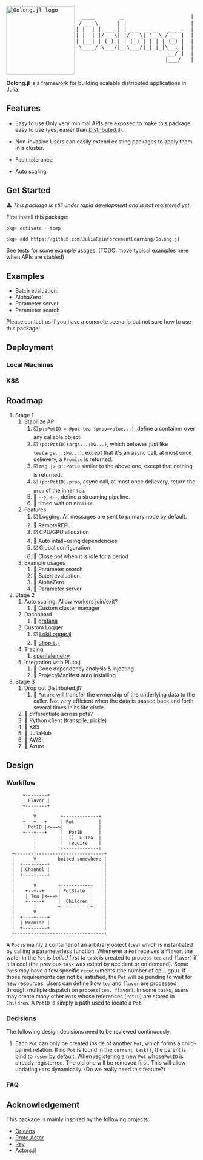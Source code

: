 <pre>
<img src="./docs/logo.svg" alt="Oolong.jl logo" title="Oolong.jl" align="left" width="180"/>
  ____        _                     |  > 是非成败转头空
 / __ \      | |                    |  > Success or failure,
| |  | | ___ | | ___  _ __   __ _   |  > right or wrong,
| |  | |/ _ \| |/ _ \| '_ \ / _` |  |  > all turn out vain.
| |__| | (_) | | (_) | | | | (_) |  |
 \____/ \___/|_|\___/|_| |_|\__, |  |  <a href="https://www.vincentpoon.com/the-immortals-by-the-river-----------------.html">The Immortals by the River </a>
                             __/ |  |  -- <a href="https://zh.wikipedia.org/zh-hans/%E6%9D%A8%E6%85%8E">Yang Shen </a>
                            |___/   |  (Translated by <a href="https://en.wikipedia.org/wiki/Xu_Yuanchong">Xu Yuanchong</a>) 
</pre>

**Oolong.jl** is a framework for building scalable distributed applications in Julia.

## Features

- Easy to use
    Only very minimal APIs are exposed to make this package easy to use (yes, easier than [Distributed.jl](https://docs.julialang.org/en/v1/stdlib/Distributed/)).

- Non-invasive
    Users can easily extend existing packages to apply them in a cluster.

- Fault tolerance

- Auto scaling

## Get Started

⚠ *This package is still under rapid development and is not registered yet.*

First install this package:

```julia
pkg> activate --temp

pkg> add https://github.com/JuliaReinforcementLearning/Oolong.jl
```

See tests for some example usages. (TODO: move typical examples here when APIs are stabled)

## Examples

- Batch evaluation.
- AlphaZero
- Parameter server
- Parameter search

Please contact us if you have a concrete scenario but not sure how to use this package!

## Deployment

### Local Machines

### K8S

## Roadmap

1. Stage 1
    1. Stabilize API
        1. ☑️ `p::PotID = @pot tea [prop=value...]`, define a container over any callable object.
        2. ☑️ `(p::PotID)(args...;kw...)`, which behaves just like `tea(args...;kw...)`, except that it's an async call, at most once delievery, a `Promise` is returned.
        3. ☑️ `msg |> p::PotID` similar to the above one, except that nothing is returned.
        4. ☑️ `(p::PotID).prop`, async call, at most once delievery, return the `prop` of the inner `tea`.
        5. 🧐 `-->`, `<--`, define a streaming pipeline.
        6. 🧐 timed wait on `Promise`.
    2. Features
        1. ☑️ Logging. All messages are sent to primary node by default.
        2. 🧐 RemoteREPL
        3. ☑️ CPU/GPU allocation
        4. 🧐 Auto intall+using dependencies
        5. ☑️ Global configuration
        6. 🧐 Close pot when it is idle for a period
    3.  Example usages
        1. 🧐 Parameter search
        2. 🧐 Batch evaluation.
        3. 🧐 AlphaZero
        4. 🧐 Parameter server
2. Stage 2
    1. Auto scaling. Allow workers join/exit?
        1. 🧐 Custom cluster manager
    2. Dashboard
        1. 🧐 [grafana](https://grafana.com/)
    3. Custom Logger
        1. ☑️ [LokiLogger.jl](https://github.com/fredrikekre/LokiLogger.jl)
        2. 🧐 [Stipple.jl](https://github.com/GenieFramework/Stipple.jl)
    4. Tracing
        1. [opentelemetry](https://opentelemetry.io/)
    5. Integration with Pluto.jl
        1. 🧐 Code dependency analysis & injecting
        2. 🧐 Project/Manifest auto installing
1. Stage 3
    1. Drop out Distributed.jl?
        1. 🧐 `Future` will transfer the ownership of the underlying data to the caller. Not very efficient when the data is passed back and forth several times in its life circle.
    2. 🧐 differentiate across pots?
    3. 🧐 Python client (transpile, pickle)
    4. 🧐 K8S
    5. 🧐 JuliaHub
    6. 🧐 AWS
    7. 🧐 Azure

## Design

### Workflow

```
      +--------+
      | Flavor |
      +--------+
          |
          V         +-------------+
      +---+---+     | Pot         |
      | PotID |<===>|             |
      +---+---+     |  PotID      |
          |         |  () -> Tea  |
          |         |  require    |
          |         +-------------+
  +-------|-------------------------+
  |       V        boiled somewhere |
  |  +----+----+                    |
  |  | Channel |                    |
  |  +----+----+                    |
  |       |                         |
  |       V        +-----------+    |
  |    +--+--+     | PotState  |    |
  |    | Tea |<===>|           |    |
  |    +--+--+     |  Children |    |
  |       |        +-----------+    |
  |       V                         |
  |  +----+----+                    |
  |  | Promise |                    |
  |  +---------+                    |
  +---------------------------------+
```

A `Pot` is mainly a container of an arbitrary object (`tea`) which is instantiated by calling a parameterless function. Whenever a `Pot` receives a `flavor`, the water in the `Pot` is *boiled* first (a `task` is created to process `tea` and `flavor`) if it is cool (the previous `task` was exited by accident or on demand). Some `Pot`s may have a few specific `require`ments (the number of cpu, gpu). If those requirements can not be satisfied, the `Pot` will be pending to wait for new resources. Users can define how `tea` and `flavor` are processed through multiple dispatch on `process(tea, flavor)`. In some `task`s, users may create many other `Pot`s whose references (`PotID`) are stored in `Children`.  A `PotID` is simply a path used to locate a `Pot`.

### Decisions

The following design decisions need to be reviewed continuously.

1. Each `Pot` can only be created inside of another `Pot`, which forms a child-parent relation. If no `Pot` is found in the `current_task()`, the parent is bind to `/user` by default. When registering a new `Pot` whose`PotID` is already registerred. The old one will be removed first. This will allow updating `Pot`s dynamically. (Do we really need this feature?)

### FAQ

## Acknowledgement

This package is mainly inspired by the following projects:

- [Orleans](https://github.com/dotnet/orleans)
- [Proto.Actor](https://proto.actor/)
- [Ray](https://ray.io/)
- [Actors.jl](https://github.com/JuliaActors/Actors.jl)

